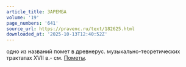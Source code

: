 ```yaml
---
article_title: ЗАРЕМБА
volume: '19'
page_numbers: '641'
source_url: https://pravenc.ru/text/182625.html
downloaded_at: '2025-10-13T12:40:52Z'
---
```


одно из названий помет в древнерус. музыкально-теоретических трактатах XVII в.- см. [Пометы](https://pravenc.ru/text/Пометы.html).
